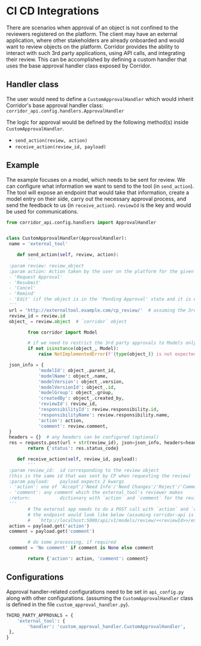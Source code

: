 # CI CD Integrations

There are scenarios when approval of an object is not confined to the reviewers registered on the platform.
The client may have an external application, where other stakeholders are already onboarded and would want to
review objects on the platform.
Corridor provides the ability to interact with such 3rd party applications, using API calls, and integrating their review.
This can be accomplished by defining a custom handler that uses the base approval handler class exposed by Corridor.

## Handler class

The user would need to define a `CustomApprovalHandler` which would inherit Corridor's base approval handler class:
`corridor_api.config.handlers.ApprovalHandler`

The logic for approval would be defined by the following method(s) inside `CustomApprovalHandler`.

- `send_action(review, action)`
- `receive_action(review_id, payload)`

## Example

The example focuses on a model, which needs to be sent for review.
We can configure what information we want to send to the tool (in `send_action`).
The tool will expose an endpoint that would take that information, create a model entry on their side,
carry out the necessary approval process, and send the feedback to us (in `receive_action`).
`reviewId` is the key and would be used for communications.

```python
from corridor_api.config.handlers import ApprovalHandler


class CustomApprovalHandler(ApprovalHandler):
 name = 'external_tool'

    def send_action(self, review, action):
        '''
 :param review: review_object
 :param action: Action taken by the user on the platform for the given review
 - 'Request Approval'
 - 'Resubmit'
 - 'Cancel'
 - 'Remind'
 - 'Edit' (if the object is in the 'Pending Approval' state and it is edited)
 '''
 url = 'http://externaltool.example.com/cp_review/'  # assuming the 3rd party app is running on PORT: 7006
 review_id = review.id
 object_ = review.object  # `corridor` object

        from corridor import Model

        # if we need to restrict the 3rd party approvals to Models only
        if not isinstance(object_, Model):
            raise NotImplementedError(f'{type(object_)} is not expected to be used with "{self.name}" tool!!!')

 json_info = {
            'modelId': object_.parent_id,
            'modelName': object_.name,
            'modelVersion': object_.version,
            'modelVersionId': object_.id,
            'modelGroup': object_.group,
            'createdBy': object_.created_by,
            'reviewId': review_id,
            'responsibilityId': review.responsibility.id,
            'responsibilityName': review.responsibility.name,
            'action': action,
            'comment': review.comment,
 }
 headers = {}  # any headers can be configured (optional)
 res = requests.post(url + str(review_id), json=json_info, headers=headers)
        return {'status': res.status_code}

    def receive_action(self, review_id, payload):
        '''
 :param review_id:  id corresponding to the review object
 (this is the same id that was sent by CP when requesting the review)
 :param payload:    payload expects 2 kwargs
 - 'action': one of 'Accept'/'Need Info'/'Need Changes'/'Reject'/'Comment'
 - 'comment': any comment which the external_tool's reviewer makes
 :return:           dictionary with `action` and `comment` for the review with id: `review_id`
 '''
        # The external app needs to do a POST call with `action` and `comment` as part of the payload.
        # the endpoint would look like below (assuming corridor-api is running on port 5000):
        #   `http://localhost:5000/api/v1/models/review/<<reviewId>>/external`
 action = payload.get('action')
 comment = payload.get('comment')

        # do some processing, if required
 comment = 'No comment' if comment is None else comment

        return {'action': action, 'comment': comment}

```

## Configurations

Approval handler-related configurations need to be set in `api_config.py` along with other configurations.
(assuming the `CustomApprovalHandler` class is defined in the file `custom_approval_handler.py`).

```python
THIRD_PARTY_APPROVALS = {
    'external_tool': {
        'handler': 'custom_approval_handler.CustomApprovalHandler',
 },
}
```
